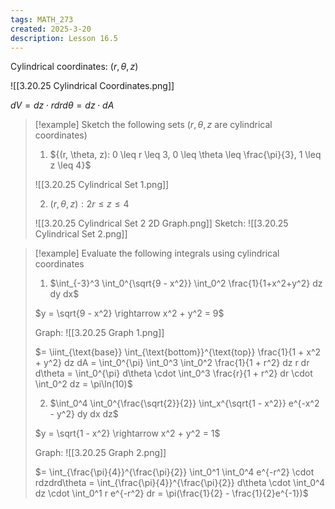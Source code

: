 ```yaml
---
tags: MATH_273
created: 2025-3-20
description: Lesson 16.5
---
```


Cylindrical coordinates: $(r, \theta, z)$

![[3.20.25 Cylindrical Coordinates.png]]

$dV = dz \cdot r dr d\theta = dz \cdot dA$

> [!example]
> Sketch the following sets ($r, \theta, z$ are cylindrical coordinates)
> 1. ${(r, \theta, z): 0 \leq r \leq 3, 0 \leq \theta \leq \frac{\pi}{3}, 1 \leq z \leq 4}$
> 
> ![[3.20.25 Cylindrical Set 1.png]]
> 
> 2. ${(r, \theta, z): 2r \leq z \leq 4}$
> 
> ![[3.20.25 Cylindrical Set 2 2D Graph.png]]
> Sketch:
> ![[3.20.25 Cylindrical Set 2.png]]

> [!example]
> Evaluate the following integrals using cylindrical coordinates
> 1. $\int_{-3}^3 \int_0^{\sqrt{9 - x^2}} \int_0^2 \frac{1}{1+x^2+y^2} dz dy dx$
> 
> $y = \sqrt{9 - x^2} \rightarrow x^2 + y^2 = 9$
> 
> Graph:
> ![[3.20.25 Graph 1.png]]
> 
> $= \iint_{\text{base}} \int_{\text{bottom}}^{\text{top}} \frac{1}{1 + x^2 + y^2} dz dA = \int_0^{\pi} \int_0^3 \int_0^2 \frac{1}{1 + r^2} dz r dr d\theta = \int_0^{\pi} d\theta \cdot \int_0^3 \frac{r}{1 + r^2} dr \cdot \int_0^2 dz = \pi\ln(10)$
> 
> 2. $\int_0^4 \int_0^{\frac{\sqrt{2}}{2}} \int_x^{\sqrt{1 - x^2}} e^{-x^2 - y^2} dy dx dz$
> 
> $y = \sqrt{1 - x^2} \rightarrow x^2 + y^2 = 1$
> 
> Graph:
> ![[3.20.25 Graph 2.png]]
> 
> $= \int_{\frac{\pi}{4}}^{\frac{\pi}{2}} \int_0^1 \int_0^4 e^{-r^2} \cdot rdzdrd\theta = \int_{\frac{\pi}{4}}^{\frac{\pi}{2}} d\theta \cdot \int_0^4 dz \cdot \int_0^1 r e^{-r^2} dr = \pi(\frac{1}{2} - \frac{1}{2}e^{-1})$
